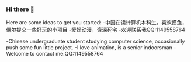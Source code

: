 ### Hi there 👋
Here are some ideas to get you started:
  -中国在读计算机本科生，喜欢摸鱼，偶尔提交一些好玩的小项目
  -爱好动漫，资深死宅
  -欢迎联系我QQ:1149558764
  
  -Chinese undergraduate student studying computer science, occasionally push some fun little project.
  -I love animation, is a senior indoorsman
  -Welcome to contact me:QQ:1149558764
